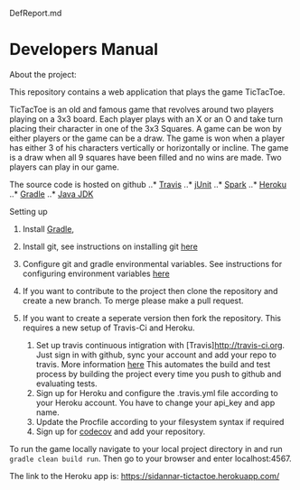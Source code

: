 DefReport.md


# Developers Manual

About the project:

This repository contains a web application that plays the game TicTacToe. 

TicTacToe is an old and famous game that revolves around two players playing on a 3x3 board. Each player plays with an X or an O and take turn placing their character in one of the 3x3 Squares. A game can be won by either players or the game can be a draw. The game is won when a player has either 3 of his characters vertically or horizontally or incline. The game is a draw when all 9 squares have been filled and no wins are made. Two players can play in our game.

The source code is hosted on github
..* [Travis](http://travis-ci.org)
..* [jUnit](http://junit.org/junit5/)
..* [Spark](http://sparkjava.com/)
..* [Heroku](http://heroku.com)
..* [Gradle](https://gradle.org/install/)
..* [Java JDK](http://www.oracle.com/technetwork/java/javase/downloads/jdk8-downloads-2133151.html)

Setting up

1. Install [Gradle](https://gradle.org/install/), 
2. Install git, see instructions on installing git [here](https://help.github.com/articles/set-up-git/) 
3. Configure git and gradle environmental variables. See instructions for configuring environment variables [here](http://www.chambaud.com/2013/07/08/adding-git-to-path-when-using-github-for-windows/)
4. If you want to contribute to the project then clone the repository and create a new branch. To merge please make a pull request.
5. If you want to create a seperate version then fork the repository. This requires a new setup of Travis-Ci and Heroku.

    1. Set up travis continuous intigration with [Travis]http://travis-ci.org. Just sign in with github, sync your account and add your repo to	travis. More information [here](https://docs.travis-ci.com/user/getting-started/)
	This automates the build and test process by building the project every time you push to github and evaluating tests.
	2. Sign up for Heroku and configure the .travis.yml file according to your Heroku account. You have to change your api_key and app name.
	3. Update the Procfile according to your filesystem syntax if required
	4. Sign up for [codecov](https://codecov.io) and add your repository.
 

To run the game locally navigate to your local project directory in and run `gradle clean build run`. Then go to your browser and enter localhost:4567.

The link to the Heroku app is: https://sidannar-tictactoe.herokuapp.com/

